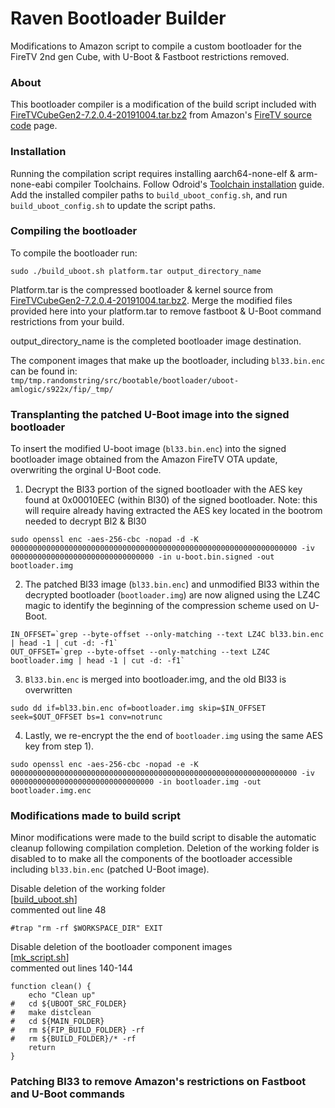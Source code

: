 # Raven Bootloader Builder
Modifications to Amazon script to compile a custom bootloader for the FireTV 2nd gen Cube, with U-Boot &amp; Fastboot restrictions removed.

### About
This bootloader compiler is a modification of the build script included with <a href="https://fireos-tv-src.s3.amazonaws.com/YbHeBIPhSWxBTpng8Y0nLiquDC/FireTVCubeGen2-7.2.0.4-20191004.tar.bz2">FireTVCubeGen2-7.2.0.4-20191004.tar.bz2</a> from Amazon's <a href="https://www.amazon.com/gp/help/customer/display.html?nodeId=201452680">FireTV source code</a> page.

### Installation
Running the compilation script requires installing aarch64-none-elf & arm-none-eabi compiler Toolchains. Follow Odroid's <a href="https://wiki.odroid.com/odroid-n2/software/building_u-boot">Toolchain installation</a> guide. Add the installed compiler paths to <code>build_uboot_config.sh</code>, and run <code>build_uboot_config.sh</code> to update the script paths.

### Compiling the bootloader
To compile the bootloader run:<br>
```
sudo ./build_uboot.sh platform.tar output_directory_name
```

Platform.tar is the compressed bootloader & kernel source from <a href="https://fireos-tv-src.s3.amazonaws.com/YbHeBIPhSWxBTpng8Y0nLiquDC/FireTVCubeGen2-7.2.0.4-20191004.tar.bz2">FireTVCubeGen2-7.2.0.4-20191004.tar.bz2</a>. Merge the modified files provided here into your platform.tar to remove fastboot & U-Boot command restrictions from your build.

output_directory_name is the completed bootloader image destination.

The component images that make up the bootloader, including <code>bl33.bin.enc</code> can be found in:<br>
<code>tmp/tmp.randomstring/src/bootable/bootloader/uboot-amlogic/s922x/fip/_tmp/</code> 

### Transplanting the patched U-Boot image into the signed bootloader
To insert the modified U-boot image (<code>bl33.bin.enc</code>) into the signed bootloader image obtained from the Amazon FireTV OTA update, overwriting the orginal U-Boot code.

1) Decrypt the Bl33 portion of the signed bootloader with the AES key found at 0x00010EEC (within Bl30) of the signed bootloader. Note: this will require already having extracted the AES key located in the bootrom needed to decrypt Bl2 & Bl30 
```
sudo openssl enc -aes-256-cbc -nopad -d -K 0000000000000000000000000000000000000000000000000000000000000000 -iv 00000000000000000000000000000000 -in u-boot.bin.signed -out bootloader.img
```
2) The patched Bl33 image (<code>bl33.bin.enc</code>) and unmodified Bl33 within the decrypted bootloader (<code>bootloader.img</code>) are now aligned using the LZ4C magic to identify the beginning of the compression scheme used on U-Boot.
```
IN_OFFSET=`grep --byte-offset --only-matching --text LZ4C bl33.bin.enc | head -1 | cut -d: -f1`
OUT_OFFSET=`grep --byte-offset --only-matching --text LZ4C bootloader.img | head -1 | cut -d: -f1`
```
3) <code>Bl33.bin.enc</code> is merged into bootloader.img, and the old Bl33 is overwritten
```
sudo dd if=bl33.bin.enc of=bootloader.img skip=$IN_OFFSET seek=$OUT_OFFSET bs=1 conv=notrunc
```
4) Lastly, we re-encrypt the the end of <code>bootloader.img</code> using the same AES key from step 1).
```
sudo openssl enc -aes-256-cbc -nopad -e -K 0000000000000000000000000000000000000000000000000000000000000000 -iv 00000000000000000000000000000000 -in bootloader.img -out bootloader.img.enc
```

### Modifications made to build script 
Minor modifications were made to the build script to disable the automatic cleanup following compilation completion. Deletion of the working folder is disabled to to make all the components of the bootloader accessible including <code>bl33.bin.enc</code> (patched U-Boot image).

Disable deletion of the working folder<br>
[<a href="https://github.com/Pro-me3us/Raven_Bootloader_Builder/blob/main/build_uboot.sh">build_uboot.sh</a>]<br>
commented out line 48 <br>
```
#trap "rm -rf $WORKSPACE_DIR" EXIT
```

Disable deletion of the bootloader component images<br>
[<a href="https://github.com/Pro-me3us/Raven_Bootloader_Builder/blob/main/platform/bootable/bootloader/uboot-amlogic/s922x/fip/mk_script.sh">mk_script.sh</a>]<br>
commented out lines 140-144 <br>
```
function clean() {
	echo "Clean up"
#	cd ${UBOOT_SRC_FOLDER}
#	make distclean
#	cd ${MAIN_FOLDER}
#	rm ${FIP_BUILD_FOLDER} -rf
#	rm ${BUILD_FOLDER}/* -rf
	return
}
```
	
### Patching Bl33 to remove Amazon's restrictions on Fastboot and U-Boot commands








 



